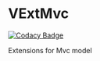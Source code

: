 # VExtMvc

[![Codacy Badge](https://api.codacy.com/project/badge/Grade/56cc50a205b84b4293cf2ed2234e96c2)](https://app.codacy.com/app/Voyteck/VExtMvc?utm_source=github.com&utm_medium=referral&utm_content=Voyteck/VExtMvc&utm_campaign=Badge_Grade_Dashboard)

Extensions for Mvc model
